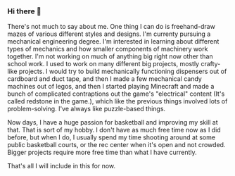 ### Hi there 👋

<!--
**MichaelMazemaker/MichaelMazemaker** is a ✨ _special_ ✨ repository because its `README.md` (this file) appears on your GitHub profile.

Here are some ideas to get you started:

- 🔭 I’m currently working on ...
- 🌱 I’m currently learning ...
- 👯 I’m looking to collaborate on ...
- 🤔 I’m looking for help with ...
- 💬 Ask me about ...
- 📫 How to reach me: ...
- 😄 Pronouns: ...
- ⚡ Fun fact: ...
-->

There's not much to say about me. One thing I can do is freehand-draw mazes of various different styles and designs.
I'm currenty pursuing a mechanical engineering degree. I'm interested in learning about different types of mechanics and how smaller components of machinery work together.
I'm not working on much of anything big right now other than school work. I used to work on many different big projects, mostly crafty-like projects. I would try to build mechanically functioning dispensers out of cardboard and duct tape, and then I made a few mechanical candy machines out of legos, and then I started playing Minecraft and made a bunch of complicated contraptions out the game's "electrical" content (It's called redstone in the game.), which like the previous things involved lots of problem-solving. I've always like puzzle-based things.
<!--
If I understand this right, this text should not appear in the output...
-->

Now days, I have a huge passion for basketball and improving my skill at that. That is sort of my hobby. I don't have as much free time now as I did before, but when I do, I usually spend my time shooting around at some public basketball courts, or the rec center when it's open and not crowded. Bigger projects require more free time than what I have currently.

That's all I will include in this for now.
